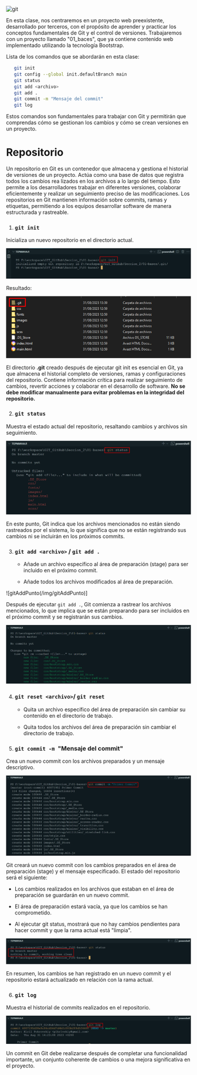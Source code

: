 ![git](https://git-scm.com/images/logos/1color-darkbg@2x.png)

En esta clase, nos centraremos en un proyecto web preexistente, desarrollado por terceros, con el propósito de aprender y practicar los conceptos fundamentales de Git y el control de versiones. Trabajaremos con un proyecto llamado "01_baces", que ya contiene contenido web implementado utilizando la tecnología Bootstrap.

 Lista de los comandos que se abordarán en esta clase:
 ```bash
    git init
    git config --global init.defaultBranch main
    git status
    git add <archivo>
    git add .
    git commit -m "Mensaje del commit"
    git log
 
 ```

Estos comandos son fundamentales para trabajar con Git y permitirán que comprendas cómo se gestionan los cambios y cómo se crean versiones en un proyecto.


# Repositorio
Un repositorio en Git es un contenedor que almacena y gestiona el historial de versiones de un proyecto. Actúa como una base de datos que registra todos los cambios rea
lizados en los archivos a lo largo del tiempo. Esto permite a los desarrolladores trabajar en diferentes versiones, colaborar eficientemente y realizar un seguimiento preciso de las modificaciones. Los repositorios en Git mantienen información sobre commits, ramas y etiquetas, permitiendo a los equipos desarrollar software de manera estructurada y rastreable.

1. ###  `git init`
Inicializa un nuevo repositorio en el directorio actual.

![gitInit](/img/gitInitTerminal.png)

Resultado:

![gitInit](/img/gitInitResultado.png)

El directorio **.git** creado después de ejecutar git init es esencial en Git, ya que almacena el historial completo de versiones, ramas y configuraciones del repositorio. Contiene información crítica para realizar seguimiento de cambios, revertir acciones y colaborar en el desarrollo de software. **No se debe modificar manualmente para evitar problemas en la integridad del repositorio.**

2. ### `git status`
 Muestra el estado actual del repositorio, resaltando cambios y archivos sin seguimiento.

![gitInit](/img/gitStatusTerminal.png)

En este punto, Git indica que los archivos mencionados no están siendo rastreados por el sistema, lo que significa que no se están registrando sus cambios ni se incluirán en los próximos commits.

3. ### `git add <archivo>` / `git add .`
    * Añade un archivo específico al área de preparación (stage) para ser incluido en el próximo commit.

     * Añade todos los archivos modificados al área de preparación.

![gitAddPunto(/img/gitAddPunto)]  

Después de ejecutar `git add .`, Git comienza a rastrear los archivos mencionados, lo que implica que se están preparando para ser incluidos en el próximo commit y se registrarán sus cambios.

![gitStatusSeguimiento](/img/gitStatusTerminalSeguimiento.png)

4. ### `git reset <archivo>`/ `git reset`
    *  Quita un archivo específico del área de preparación sin cambiar su contenido en el directorio de trabajo.

    * Quita todos los archivos del área de preparación sin cambiar el directorio de trabajo. 

5. ### `git commit -m `"Mensaje del commit"
 Crea un nuevo commit con los archivos preparados y un mensaje descriptivo.

 ![gitCommit](/img/gitCommit-m.png)

  Git creará un nuevo commit con los cambios preparados en el área de preparación (stage) y el mensaje especificado. El estado del repositorio será el siguiente:

* Los cambios realizados en los archivos que estaban en el área de preparación se guardarán en un nuevo commit.

* El área de preparación estará vacía, ya que los cambios se han comprometido.

* Al ejecutar git status, mostrará que no hay cambios pendientes para hacer commit y que la rama actual está "limpia".

 ![gitCommit](/img/gitCommit-mStatus.png)

En resumen, los cambios se han registrado en un nuevo commit y el repositorio estará actualizado en relación con la rama actual.

6. ### `git log`
 Muestra el historial de commits realizados en el repositorio.

 ![gitLog](/img/gitLog.png)

Un commit en Git debe realizarse después de completar una funcionalidad importante, un conjunto coherente de cambios o una mejora significativa en el proyecto.